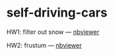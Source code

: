 # self-driving-cars

HW1: filter out snow — [nbviewer](https://nbviewer.jupyter.org/github/KatyaKos/self-driving-cars/blob/main/hw1/snow.ipynb)

HW2: frustum — [nbviewer](https://nbviewer.jupyter.org/github/KatyaKos/self-driving-cars/blob/main/hw2/frustum.ipynb)
